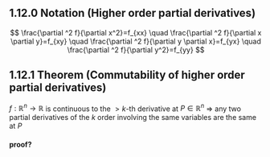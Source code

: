 ## 1.12.0 Notation (Higher order partial derivatives)
$$
\frac{\partial ^2 f}{\partial x^2}=f_{xx} \quad \frac{\partial ^2 f}{\partial x \partial y}=f_{xy} \quad \frac{\partial ^2 f}{\partial y \partial x}=f_{yx} \quad \frac{\partial ^2 f}{\partial y^2}=f_{yy}
$$


## 1.12.1 Theorem (Commutability of higher order partial derivatives)
$f: \mathbb{R}^n \rightarrow \mathbb{R}$ is continuous to the $>k$-th derivative at $P \in \mathbb{R}^n$ => any two partial derivatives of the $k$ order involving the same variables are the same at $P$

#### proof?
